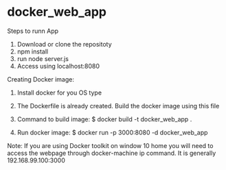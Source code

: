 # docker_web_app

Steps to runn App
1. Download or clone the repositoty
2. npm install
3. run node server.js
4. Access using localhost:8080


Creating Docker image:
1. Install docker for you OS type
2. The Dockerfile is already created. Build the docker image using this file
3. Command to build image:
    $ docker build -t docker_web_app .
    
4. Run docker image:
    $ docker run -p 3000:8080 -d docker_web_app
    
Note: If you are using Docker toolkit on window 10 home you will need to access the webpage through docker-machine ip command. It is generally 192.168.99.100:3000
